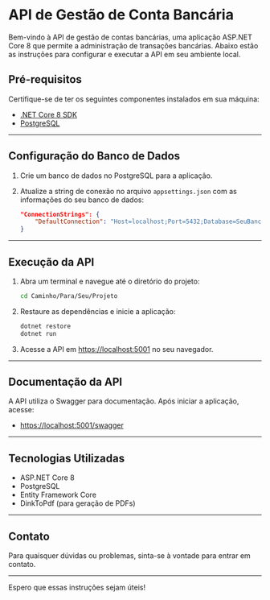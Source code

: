 # API de Gestão de Conta Bancária

Bem-vindo à API de gestão de contas bancárias, uma aplicação ASP.NET Core 8 que permite a administração de transações bancárias. Abaixo estão as instruções para configurar e executar a API em seu ambiente local.



## Pré-requisitos

Certifique-se de ter os seguintes componentes instalados em sua máquina:

- [.NET Core 8 SDK](https://dotnet.microsoft.com/download)
- [PostgreSQL](https://www.postgresql.org/download/)

---

## Configuração do Banco de Dados

1. Crie um banco de dados no PostgreSQL para a aplicação.

2. Atualize a string de conexão no arquivo `appsettings.json` com as informações do seu banco de dados:

    ```json
    "ConnectionStrings": {
        "DefaultConnection": "Host=localhost;Port=5432;Database=SeuBancoDeDados;Username=SeuUsuario;Password=SuaSenha"
    }
    ```

---

## Execução da API

1. Abra um terminal e navegue até o diretório do projeto:

    ```bash
    cd Caminho/Para/Seu/Projeto
    ```

2. Restaure as dependências e inicie a aplicação:

    ```bash
    dotnet restore
    dotnet run
    ```

3. Acesse a API em [https://localhost:5001](https://localhost:5001) no seu navegador.

---

## Documentação da API

A API utiliza o Swagger para documentação. Após iniciar a aplicação, acesse:

- [https://localhost:5001/swagger](https://localhost:5001/swagger)

---

## Tecnologias Utilizadas

- ASP.NET Core 8
- PostgreSQL
- Entity Framework Core
- DinkToPdf (para geração de PDFs)

---

## Contato

Para quaisquer dúvidas ou problemas, sinta-se à vontade para entrar em contato.

---

Espero que essas instruções sejam úteis!

 
